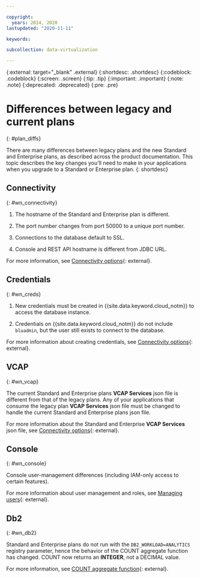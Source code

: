 ```yaml
---

copyright:
  years: 2014, 2020
lastupdated: "2020-11-11"

keywords: 

subcollection: data-virtualization

---
```


<!-- Attribute definitions --> 
{:external: target="_blank" .external}
{:shortdesc: .shortdesc}
{:codeblock: .codeblock}
{:screen: .screen}
{:tip: .tip}
{:important: .important}
{:note: .note}
{:deprecated: .deprecated}
{:pre: .pre}

# Differences between legacy and current plans
{: #plan_diffs}

There are many differences between legacy plans and the new Standard and Enterprise plans, as described across the product documentation. This topic describes the key changes you'll need to make in your applications when you upgrade to a Standard or Enterprise plan.
{: shortdesc}

## Connectivity
{: #wn_connectivity}

1. The hostname of the Standard and Enterprise plan is different.

2. The port number changes from port 50000 to a unique port number.

3. Connections to the database default to SSL.

4. Console and REST API hostname is different from JDBC URL. 

For more information, see [Connectivity options](/docs/Db2onCloud?topic=Db2onCloud-connect_options){: external}.

## Credentials
{: #wn_creds}

1. New credentials must be created in {{site.data.keyword.cloud_notm}} to access the database instance. 

2. Credentials on {{site.data.keyword.cloud_notm}} do not include `bluadmin`, but the user still exists to connect to the database.

For more information about creating credentials, see [Connectivity options](/docs/Db2onCloud?topic=Db2onCloud-connect_options){: external}.

## VCAP
{: #wn_vcap}

The current Standard and Enterprise plans **VCAP Services** json file is different from that of the legacy plans. Any of your applications that consume the legacy plan **VCAP Services** json file must be changed to handle the current Standard and Enterprise plans json file. 

For more information about the Standard and Enterprise **VCAP Services** json file, see [Connectivity options](/docs/Db2onCloud?topic=Db2onCloud-connect_options){: external}.

## Console
{: #wn_console}

Console user-management differences (including IAM-only access to certain features).

For more information about user management and roles, see [Managing users](/docs/Db2onCloud?topic=Db2onCloud-user_mgmt){: external}.

## Db2
{: #wn_db2}

Standard and Enterprise plans do not run with the `DB2_WORKLOAD=ANALYTICS` registry parameter, hence the behavior of the COUNT aggregate function has changed. COUNT now returns an **INTEGER**, not a DECIMAL value. 

For more information, see [COUNT aggregate function](https://www.ibm.com/support/knowledgecenter/SSFMBX/com.ibm.swg.im.dashdb.sql.ref.doc/doc/r0000759.html){: external}.


